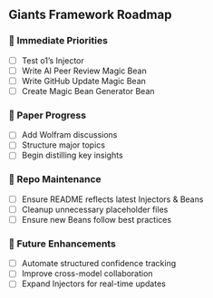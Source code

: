 ## Giants Framework Roadmap

### 🚀 Immediate Priorities
- [ ] Test o1’s Injector
- [ ] Write AI Peer Review Magic Bean
- [ ] Write GitHub Update Magic Bean
- [ ] Create Magic Bean Generator Bean

### 📜 Paper Progress
- [ ] Add Wolfram discussions
- [ ] Structure major topics
- [ ] Begin distilling key insights

### 🔧 Repo Maintenance
- [ ] Ensure README reflects latest Injectors & Beans
- [ ] Cleanup unnecessary placeholder files
- [ ] Ensure new Beans follow best practices

### 🧠 Future Enhancements
- [ ] Automate structured confidence tracking
- [ ] Improve cross-model collaboration
- [ ] Expand Injectors for real-time updates